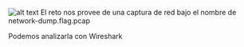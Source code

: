 ![alt text](https://i.imgur.com/Myj2SZw.png)
El reto nos provee de una captura de red bajo el nombre de network-dump.flag.pcap

Podemos analizarla con Wireshark
